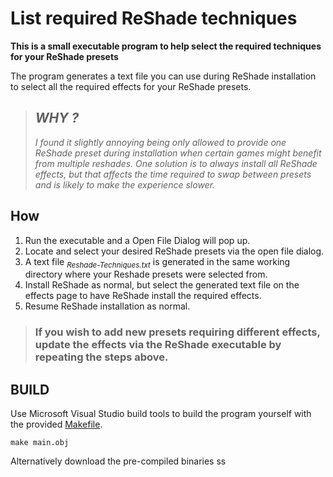 # List required ReShade techniques

**This is a small executable program to help select the required techniques for your ReShade presets**

The program generates a text file you can use during ReShade installation to select all the required effects for your ReShade presets.

> ## *WHY ?*
> *I found it slightly annoying being only allowed to provide one ReShade preset during installation when certain games might benefit from multiple reshades. One solution is to always install all ReShade effects, but that affects the time required to swap between presets and is likely to make the experience slower.*



## How
1. Run the executable and a Open File Dialog will pop up.
2. Locate and select your desired ReShade presets via the open file dialog.
3. A text file <sub>*Reshade-Techniques.txt*</sub> is generated in the same working directory where your Reshade presets were selected from.
4. Install ReShade as normal, but select the generated text file on the effects page to have ReShade install the required effects.
5. Resume ReShade installation as normal.

> ### If you wish to add new presets requiring different effects, update the effects via the ReShade executable by repeating the steps above.

## BUILD
Use Microsoft Visual Studio build tools to build the program yourself with the provided [Makefile](Makefile).
```make
make main.obj
```
Alternatively download the pre-compiled binaries <link>ss</link>